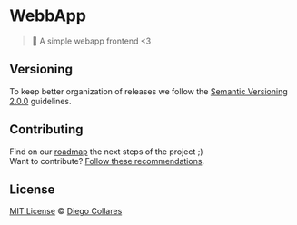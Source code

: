 # WebbApp

> :rocket: A simple webapp frontend <3

## Versioning

To keep better organization of releases we follow the [Semantic Versioning 2.0.0](http://semver.org/) guidelines.

## Contributing
Find on our [roadmap](https://github.com/Senhordim/webapp/issues/1) the next steps of the project ;)
<br>
Want to contribute? [Follow these recommendations](https://github.com/Senhordim/webapp/blob/master/CONTRIBUTING.md).

## License
[MIT License](https://github.com/Senhordim/webapp/blob/master/LICENSE.md) © [Diego Collares](https://medium.com/@senhordim/)
